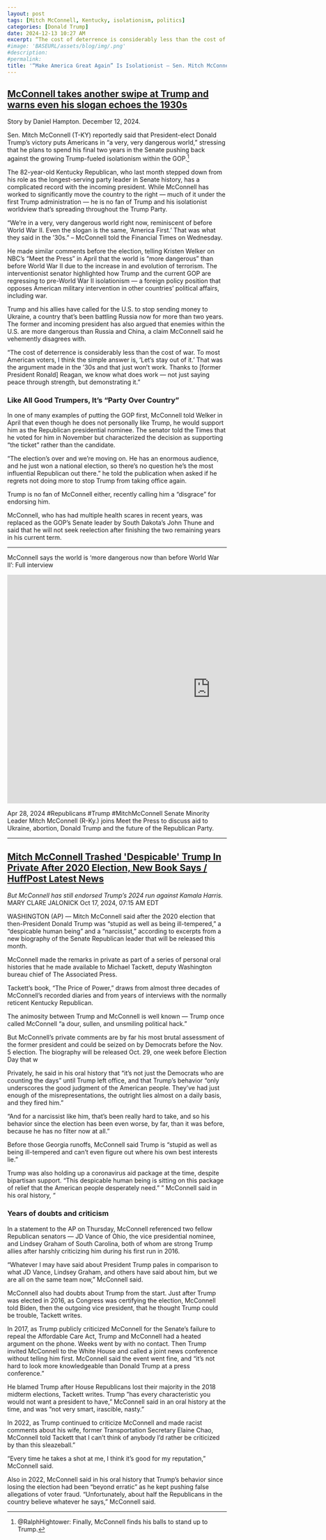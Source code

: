```yaml
---
layout: post
tags: [Mitch McConnell, Kentucky, isolationism, politics]
categories: [Donald Trump]
date: 2024-12-13 10:27 AM
excerpt: “The cost of deterrence is considerably less than the cost of war. To most American voters, I think the simple answer is, ‘Let’s stay out of it.’ That was the argument made in the ’30s and that just won’t work. Thanks to [former President Ronald] Reagan, we know what does work — not just saying peace through strength, but demonstrating it.” – Se. Mitch McConnell (T-KY)"
#image: 'BASEURL/assets/blog/img/.png'
#description:
#permalink:
title: '“Make America Great Again” Is Isolationist – Sen. Mitch McConnell (T-KY)'
---
```



## [McConnell takes another swipe at Trump and warns even his slogan echoes the 1930s](https://www.rawstory.com/mitch-mcconnell-2670438975/)

Story by Daniel Hampton. December 12, 2024.

Sen. Mitch McConnell (T-KY) reportedly said that President-elect Donald Trump’s victory puts Americans in “a very, very dangerous world,” stressing that he plans to spend his final two years in the Senate pushing back against the growing Trump-fueled isolationism within the GOP.[^11]

[^11]: @RalphHightower: Finally, McConnell finds his balls to stand up to Trump. 

The 82-year-old Kentucky Republican, who last month stepped down from his role as the longest-serving party leader in Senate history, has a complicated record with the incoming president. While McConnell has worked to significantly move the country to the right — much of it under the first Trump administration — he is no fan of Trump and his isolationist worldview that’s spreading throughout the Trump Party.

“We’re in a very, very dangerous world right now, reminiscent of before World War II. Even the slogan is the same, ‘America First.’ That was what they said in the ’30s.” – McConnell told the Financial Times on Wednesday.

He made similar comments before the election, telling Kristen Welker on NBC’s “Meet the Press” in April that the world is “more dangerous” than before World War II due to the increase in and evolution of terrorism. The interventionist senator highlighted how Trump and the current GOP are regressing to pre-World War II isolationism — a foreign policy position that opposes American military intervention in other countries’ political affairs, including war.

Trump and his allies have called for the U.S. to stop sending money to Ukraine, a country that’s been battling Russia now for more than two years. The former and incoming president has also argued that enemies within the U.S. are more dangerous than Russia and China, a claim McConnell said he vehemently disagrees with.

“The cost of deterrence is considerably less than the cost of war. To most American voters, I think the simple answer is, ‘Let’s stay out of it.’ That was the argument made in the ’30s and that just won’t work. Thanks to [former President Ronald] Reagan, we know what does work — not just saying peace through strength, but demonstrating it.”

### Like All Good Trumpers, It’s “Party Over Country”

In one of many examples of putting the GOP first, McConnell told Welker in April that even though he does not personally like Trump, he would support him as the Republican presidential nominee. The senator told the Times that he voted for him in November but characterized the decision as supporting “the ticket” rather than the candidate.

“The election’s over and we’re moving on. He has an enormous audience, and he just won a national election, so there’s no question he’s the most influential Republican out there.”
he told the publication when asked if he regrets not doing more to stop Trump from taking office again.

Trump is no fan of McConnell either, recently calling him a “disgrace” for endorsing him.

McConnell, who has had multiple health scares in recent years, was replaced as the GOP’s Senate leader by South Dakota’s John Thune and said that he will not seek reelection after finishing the two remaining years in his current term.

----

McConnell says the world is ‘more dangerous now than before World War II’: Full interview

<iframe width="932" height="524" src="https://www.youtube.com/embed/FWD-EyLLkjk" title="McConnell says the world is ‘more dangerous now than before World War II’: Full interview" frameborder="0" allow="accelerometer; autoplay; clipboard-write; encrypted-media; gyroscope; picture-in-picture; web-share" referrerpolicy="strict-origin-when-cross-origin" allowfullscreen></iframe>

Apr 28, 2024  #Republicans #Trump #MitchMcConnell
Senate Minority Leader Mitch McConnell (R-Ky.) joins Meet the Press to discuss aid to Ukraine, abortion, Donald Trump and the future of the Republican Party.

----

## [Mitch McConnell Trashed 'Despicable' Trump In Private After 2020 Election, New Book Says / HuffPost Latest News](https://www.huffpost.com/entry/mitch-mcconnell-donald-trump-post-2020-election_n_6710f008e4b0cbb639677645)

*But McConnell has still endorsed Trump’s 2024 run against Kamala Harris.*
MARY CLARE JALONICK
Oct 17, 2024, 07:15 AM EDT

WASHINGTON (AP) — Mitch McConnell said after the 2020 election that then-President Donald Trump was “stupid as well as being ill-tempered,” a “despicable human being” and a “narcissist,” according to excerpts from a new biography of the Senate Republican leader that will be released this month.

McConnell made the remarks in private as part of a series of personal oral histories that he made available to Michael Tackett, deputy Washington bureau chief of The Associated Press.

Tackett’s book, “The Price of Power,” draws from almost three decades of McConnell’s recorded diaries and from years of interviews with the normally reticent Kentucky Republican.

The animosity between Trump and McConnell is well known — Trump once called McConnell “a dour, sullen, and unsmiling political hack.”

But McConnell’s private comments are by far his most brutal assessment of the former president and could be seized on by Democrats before the Nov. 5 election. The biography will be released Oct. 29, one week before Election Day that w

Privately, he said in his oral history that “it’s not just the Democrats who are counting the days” until Trump left office, and that Trump’s behavior “only underscores the good judgment of the American people. They’ve had just enough of the misrepresentations, the outright lies almost on a daily basis, and they fired him.”

“And for a narcissist like him, that’s been really hard to take, and so his behavior since the election has been even worse, by far, than it was before, because he has no filter now at all.”

Before those Georgia runoffs, McConnell said Trump is “stupid as well as being ill-tempered and can’t even figure out where his own best interests lie.”

Trump was also holding up a coronavirus aid package at the time, despite bipartisan support. “This despicable human being is sitting on this package of relief that the American people desperately need.”
” McConnell said in his oral history, “

### Years of doubts and criticism

In a statement to the AP on Thursday, McConnell referenced two fellow Republican senators — JD Vance of Ohio, the vice presidential nominee, and Lindsey Graham of South Carolina, both of whom are strong Trump allies after harshly criticizing him during his first run in 2016.

“Whatever I may have said about President Trump pales in comparison to what JD Vance, Lindsey Graham, and others have said about him, but we are all on the same team now,” McConnell said.

McConnell also had doubts about Trump from the start. Just after Trump was elected in 2016, as Congress was certifying the election, McConnell told Biden, then the outgoing vice president, that he thought Trump could be trouble, Tackett writes.

In 2017, as Trump publicly criticized McConnell for the Senate’s failure to repeal the Affordable Care Act, Trump and McConnell had a heated argument on the phone. Weeks went by with no contact. Then Trump invited McConnell to the White House and called a joint news conference without telling him first. McConnell said the event went fine, and “it’s not hard to look more knowledgeable than Donald Trump at a press conference.”

He blamed Trump after House Republicans lost their majority in the 2018 midterm elections, Tackett writes. Trump ”has every characteristic you would not want a president to have,” McConnell said in an oral history at the time, and was “not very smart, irascible, nasty.”

In 2022, as Trump continued to criticize McConnell and made racist comments about his wife, former Transportation Secretary Elaine Chao, McConnell told Tackett that I can’t think of anybody I’d rather be criticized by than this sleazeball.”

“Every time he takes a shot at me, I think it’s good for my reputation,” McConnell said.

Also in 2022, McConnell said in his oral history that Trump’s behavior since losing the election had been “beyond erratic” as he kept pushing false allegations of voter fraud. “Unfortunately, about half the Republicans in the country believe whatever he says,” McConnell said.
